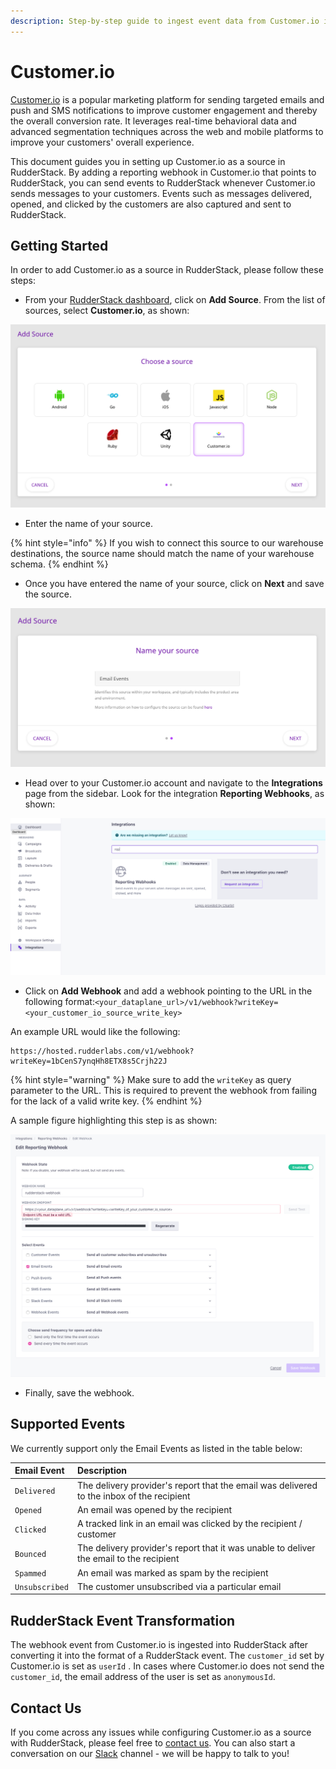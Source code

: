 ```yaml
---
description: Step-by-step guide to ingest event data from Customer.io into RudderStack
---
```


# Customer.io

[Customer.io](https://customer.io/) is a popular marketing platform for sending targeted emails and push and SMS notifications to improve customer engagement and thereby the overall conversion rate. It leverages real-time behavioral data and advanced segmentation techniques across the web and mobile platforms to improve your customers' overall experience.

This document guides you in setting up Customer.io as a source in RudderStack. By adding a reporting webhook in Customer.io that points to RudderStack, you can send events to RudderStack whenever Customer.io sends messages to your customers. Events such as messages delivered, opened, and clicked by the customers are also captured and sent to RudderStack.

## Getting Started

In order to add Customer.io as a source in RudderStack, please follow these steps:

* From your [RudderStack dashboard](https://app.rudderlabs.com/), click on **Add Source**. From the list of sources, select **Customer.io**, as shown:

![](../.gitbook/assets/image%20%2820%29.png)

* Enter the name of your source.

{% hint style="info" %}
If you wish to connect this source to our warehouse destinations, the source name should match the name of your warehouse schema.
{% endhint %}

* Once you have entered the name of your source, click on **Next** and save the source.

![](../.gitbook/assets/image%20%2881%29.png)

* Head over to your Customer.io account and navigate to the **Integrations** page from the sidebar. Look for the integration **Reporting Webhooks**, as shown:

![](../.gitbook/assets/image%20%2882%29.png)

* Click on **Add Webhook** and add a webhook pointing to the URL in the following format:`<your_dataplane_url>/v1/webhook?writeKey=<your_customer_io_source_write_key>`

An example URL would like the following:

```http
https://hosted.rudderlabs.com/v1/webhook?writeKey=1bCenS7ynqHh8ETX8s5Crjh22J
```

{% hint style="warning" %}
Make sure to add the `writeKey` as query parameter to the URL. This is required to prevent the webhook from failing for the lack of a valid write key.
{% endhint %}

A sample figure highlighting this step is as shown:

![Webhook Settings](../.gitbook/assets/image%20%2830%29.png)

* Finally, save the webhook.

## Supported Events

We currently support only the Email Events as listed in the table below:

| **Email Event** | **Description** |
| :--- | :--- |
| `Delivered` | The delivery provider's report that the email was delivered to the inbox of the recipient |
| `Opened` | An email was opened by the recipient |
| `Clicked` | A tracked link in an email was clicked by the recipient / customer |
| `Bounced` | The delivery provider's report that it was unable to deliver the email to the recipient |
| `Spammed` | An email was marked as spam by the recipient |
| `Unsubscribed` | The customer unsubscribed via a particular email |

## RudderStack Event Transformation

The webhook event from Customer.io is ingested into RudderStack after converting it into the format of a RudderStack event. The `customer_id` set by Customer.io is set as `userId` . In cases where Customer.io does not send the `customer_id`, the email address of the user is set as `anonymousId`.

## Contact Us

If you come across any issues while configuring Customer.io as a source with RudderStack, please feel free to [contact us](mailto:%20contact@rudderstack.com). You can also start a conversation on our [Slack](https://resources.rudderstack.com/join-rudderstack-slack) channel - we will be happy to talk to you!

